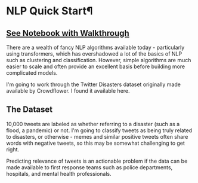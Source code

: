 # NLP Quick Start¶
## [See Notebook with Walkthrough](https://nbviewer.jupyter.org/github/IliaZenkov/NLP_basics_keras_nltk/blob/main/NLP_basics_keras_nltk.ipynb)

There are a wealth of fancy NLP algorithms available today - particularly using transformers, which has overshadowed a lot of the basics of NLP such as clustering and classification. However, simple algorithms are much easier to scale and often provide an excellent basis before building more complicated models.

I'm going to work through the Twitter Disasters dataset originally made available by Crowdflower. I found it available here.

## The Dataset
10,000 tweets are labeled as whether referring to a disaster (such as a flood, a pandemic) or not. I'm going to classify tweets as being truly related to disasters, or otherwise - memes and similar positive tweets often share words with negative tweets, so this may be somewhat challenging to get right.

Predicting relevance of tweets is an actionable problem if the data can be made available to first response teams such as police departments, hospitals, and mental health professionals.
